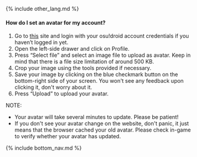 {% include other_lang.md %}

#### How do I set an avatar for my account?

1. Go to [this](https://osudroid.moe/user/?action=login) site and login with your osu!droid account credentials if you haven’t logged in yet.
2. Open the left-side drawer and click on Profile.
3. Press “Select file” and select an image file to upload as avatar. Keep in mind that there is a file size limitation of around 500 KB.
4. Crop your image using the tools provided if necessary.
5. Save your image by clicking on the blue checkmark button on the bottom-right side of your screen. You won't see any feedback upon clicking it, don't worry about it.
6. Press “Upload” to upload your avatar.

NOTE:
- Your avatar will take several minutes to update. Please be patient!
- If you don't see your avatar change on the website, don't panic, it just means that the browser cached your old avatar. Please check in-game to verify whether your avatar has updated.

<!-- Don't touch this part thank you -->
{% include bottom_nav.md %}